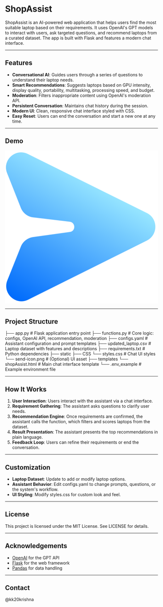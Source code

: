 # ShopAssist

ShopAssist is an AI-powered web application that helps users find the most suitable laptop based on their requirements. It uses OpenAI's GPT models to interact with users, ask targeted questions, and recommend laptops from a curated dataset. The app is built with Flask and features a modern chat interface.

---

## Features

- **Conversational AI**: Guides users through a series of questions to understand their laptop needs.
- **Smart Recommendations**: Suggests laptops based on GPU intensity, display quality, portability, multitasking, processing speed, and budget.
- **Moderation**: Filters inappropriate content using OpenAI's moderation API.
- **Persistent Conversation**: Maintains chat history during the session.
- **Modern UI**: Clean, responsive chat interface styled with CSS.
- **Easy Reset**: Users can end the conversation and start a new one at any time.

---

## Demo

![ShopAssist Chat UI Screenshot](static/send-icon.png) <!-- Replace with actual screenshot if available -->

---

## Project Structure
├── app.py # Flask application entry point 
├── functions.py # Core logic: configs, OpenAI API, recommendation, moderation 
├── configs.yaml # Assistant configuration and prompt templates 
├── updated_laptop.csv # Laptop dataset with features and descriptions 
├── requirements.txt # Python dependencies 
├── static
    ├── CSS
        └── styles.css # Chat UI styles 
        └── send-icon.png # (Optional) UI asset 
├── templates
    └── shopAssist.html # Main chat interface template
└── .env_example # Example environment file


---

## How It Works

1. **User Interaction**: Users interact with the assistant via a chat interface.
2. **Requirement Gathering**: The assistant asks questions to clarify user needs.
3. **Recommendation Engine**: Once requirements are confirmed, the assistant calls the  function, which filters and scores laptops from the dataset.
4. **Result Presentation**: The assistant presents the top recommendations in plain language.
5. **Feedback Loop**: Users can refine their requirements or end the conversation.

---

## Customization

- **Laptop Dataset**: Update  to add or modify laptop options.
- **Assistant Behavior**: Edit configs.yaml to change prompts, questions, or the system's workflow.
- **UI Styling**: Modify styles.css for custom look and feel.

---

## License

This project is licensed under the MIT License. See LICENSE for details.

---

## Acknowledgements

- [OpenAI](https://openai.com/) for the GPT API
- [Flask](https://flask.palletsprojects.com/) for the web framework
- [Pandas](https://pandas.pydata.org/) for data handling

---

## Contact

@kk20krishna
